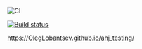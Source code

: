 ![CI](https://github.com/OlegLobantsev/ahj_testing/actions/workflows/web.yml/badge.svg)

[![Build status](https://ci.appveyor.com/api/projects/status/yv9k5hsitv3dk4mh/branch/main?svg=true)](https://ci.appveyor.com/project/OlegLobantsev/ahj-testing)

https://OlegLobantsev.github.io/ahj_testing/
